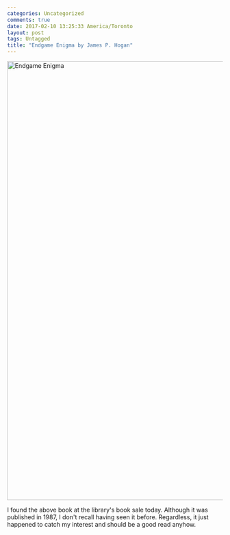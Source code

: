 ```yaml
---
categories: Uncategorized
comments: true
date: 2017-02-10 13:25:33 America/Toronto
layout: post
tags: Untagged
title: "Endgame Enigma by James P. Hogan"
---
```


<span style="float: center;">
  <a href="http://assets.forces.army/images/blog/2017-02-10-endgame-enigma/2017-02-10_12-26-50_2751x4128.jpeg" title="Endgame Enigma"><img alt="Endgame Enigma" height="1024" src="http://assets.forces.army/images/blog/2017-02-10-endgame-enigma/2017-02-10_12-26-50_0682x1024.jpg" style="border: 0px" width="682" /></a>
</span>

I found the above book at the library's book sale today. Although it was published in 1987, I don't recall having seen it before. Regardless, it just happened to catch my interest and should be a good read anyhow.

